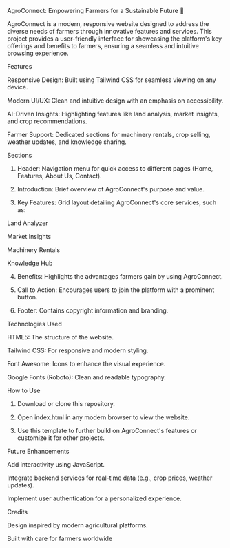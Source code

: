 AgroConnect: Empowering Farmers for a Sustainable Future 🌾

AgroConnect is a modern, responsive website designed to address the diverse needs of farmers through innovative features and services. This project provides a user-friendly interface for showcasing the platform's key offerings and benefits to farmers, ensuring a seamless and intuitive browsing experience.

Features

Responsive Design: Built using Tailwind CSS for seamless viewing on any device.

Modern UI/UX: Clean and intuitive design with an emphasis on accessibility.

AI-Driven Insights: Highlighting features like land analysis, market insights, and crop recommendations.

Farmer Support: Dedicated sections for machinery rentals, crop selling, weather updates, and knowledge sharing.


Sections

1. Header: Navigation menu for quick access to different pages (Home, Features, About Us, Contact).


2. Introduction: Brief overview of AgroConnect's purpose and value.


3. Key Features: Grid layout detailing AgroConnect's core services, such as:

Land Analyzer

Market Insights

Machinery Rentals

Knowledge Hub



4. Benefits: Highlights the advantages farmers gain by using AgroConnect.


5. Call to Action: Encourages users to join the platform with a prominent button.


6. Footer: Contains copyright information and branding.



Technologies Used

HTML5: The structure of the website.

Tailwind CSS: For responsive and modern styling.

Font Awesome: Icons to enhance the visual experience.

Google Fonts (Roboto): Clean and readable typography.


How to Use

1. Download or clone this repository.


2. Open index.html in any modern browser to view the website.


3. Use this template to further build on AgroConnect's features or customize it for other projects.



Future Enhancements

Add interactivity using JavaScript.

Integrate backend services for real-time data (e.g., crop prices, weather updates).

Implement user authentication for a personalized experience.


Credits

Design inspired by modern agricultural platforms.

Built with care for farmers worldwide
